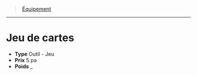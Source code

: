 ﻿---
!EquipmentItem
Type: Outil - Jeu
Price: 5 pa
Weight: _
Id: equipment_hd.md#jeu-de-cartes
ParentLink: equipment_hd.md#Équipement
Name: Jeu de cartes
ParentName: Équipement
NameLevel: 1
Attributes: {}
AttributesDictionary: >+
  {}

---
> [Équipement](hd_equipment.md)

---

# Jeu de cartes

- **Type** Outil - Jeu
- **Prix** 5 pa
- **Poids** _

